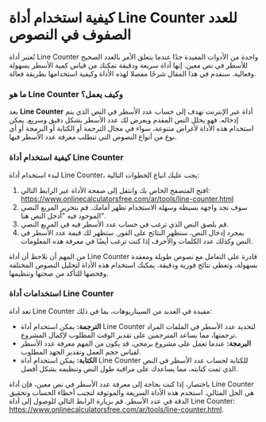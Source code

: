كيفية استخدام أداة Line Counter للعدد الصفوف في النصوص
======================================================

تُعتبر أداة Line Counter واحدة من الأدوات المفيدة جدًا عندما يتعلق الأمر بالعدد الصحيح للأسطر في نص معين. إنها أداة سريعة ودقيقة تمكنك من قياس كمية الأسطر بسهولة وفعالية. سنقدم في هذا المقال شرحًا مفصلا لهذه الأداة وكيفية استخدامها بطريقة فعالة.

### ما هو Line Counter وكيف يعمل؟

يعد **Line Counter** أداة عبر الإنترنت تهدف إلى حساب عدد الأسطر في النص الذي يتم إدخاله. فهو يحلل النص المقدم ويعرض لك عدد الأسطر بشكل دقيق وسريع. يمكن استخدام هذه الأداة لأغراض متنوعة، سواء في مجال الترجمة أو الكتابة أو البرمجة أو أي نوع من أنواع النصوص التي تتطلب معرفة عدد الأسطر فيها.

### كيفية استخدام أداة Line Counter

لبدء استخدام أداة Line Counter، يجب عليك اتباع الخطوات التالية:

1. افتح المتصفح الخاص بك وانتقل إلى صفحة الأداة عبر الرابط التالي: <https://www.onlinecalculatorsfree.com/ar/tools/line-counter.html>
2. سوف تجد واجهة بسيطة وسهلة الاستخدام تظهر أمامك. قم بتحرير المربع النصي الموجود فيه "أدخل النص هنا".
3. قم بلصق النص الذي ترغب في حساب عدد الأسطر فيه في المربع النصي.
4. بمجرد إدخال النص، ستظهر النتائج على الفور. ستظهر لك قيمة عدد الأسطر في النص وكذلك عدد الكلمات والأحرف إذا كنت ترغب أيضًا في معرفة هذه المعلومات.

من المهم أن نلاحظ أن أداة Line Counter قادرة على التعامل مع نصوص طويلة ومعقدة بسهولة، وتعطي نتائج فورية ودقيقة. يمكنك استخدام هذه الأداة لتحليل النصوص المختلفة وفحصها للتأكد من صحتها وتنظيمها.

### استخدامات أداة Line Counter

تعد أداة Line Counter مفيدة في العديد من السيناريوهات، بما في ذلك:

- **الترجمة:** يمكن استخدام أداة Line Counter لتحديد عدد الأسطر في الملفات المراد ترجمتها، مما يساعد المترجمين على تقدير الوقت المطلوب لإكمال المشروع.
- **البرمجة:** عندما تعمل على مشروع برمجي، قد يكون من المهم معرفة عدد الأسطر لقياس حجم العمل وتقدير الجهد المطلوب.
- **الكتابة:** يمكن استخدام أداة Line Counter للكتابة لحساب عدد الأسطر في النص الذي تمت كتابته، مما يساعدك على مراقبة طول النص وتنظيمه بشكل أفضل.

باختصار، إذا كنت بحاجة إلى معرفة عدد الأسطر في نص معين، فإن أداة Line Counter هي الحل المثالي. استخدم هذه الأداة السريعة والموثوقة لتجنب أخطاء الحساب وتحقيق الدقة في عدد الأسطر. قم بزيارة الرابط التالي للوصول إلى أداة Line Counter: <https://www.onlinecalculatorsfree.com/ar/tools/line-counter.html>.